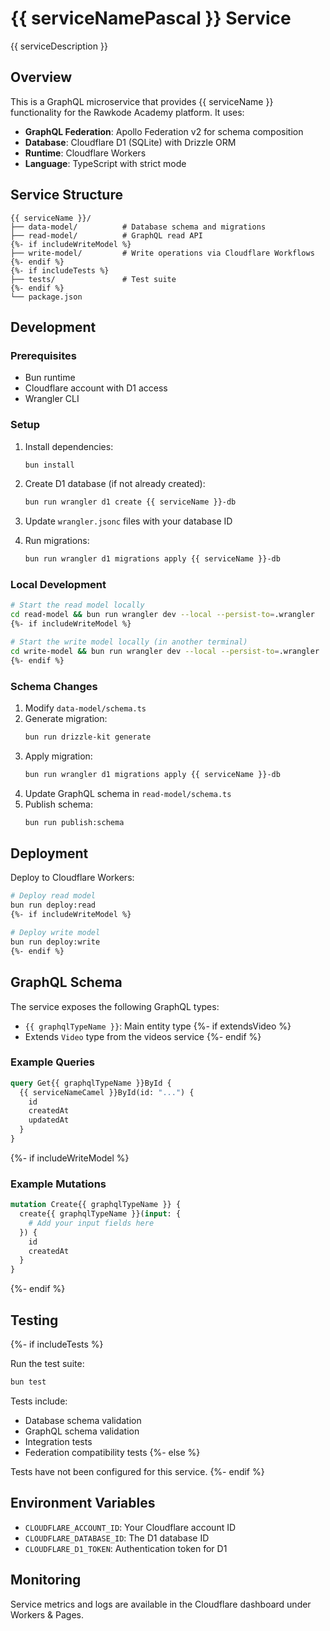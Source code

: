 # {{ serviceNamePascal }} Service

{{ serviceDescription }}

## Overview

This is a GraphQL microservice that provides {{ serviceName }} functionality for the Rawkode Academy platform. It uses:

- **GraphQL Federation**: Apollo Federation v2 for schema composition
- **Database**: Cloudflare D1 (SQLite) with Drizzle ORM
- **Runtime**: Cloudflare Workers
- **Language**: TypeScript with strict mode

## Service Structure

```
{{ serviceName }}/
├── data-model/          # Database schema and migrations
├── read-model/          # GraphQL read API
{%- if includeWriteModel %}
├── write-model/         # Write operations via Cloudflare Workflows
{%- endif %}
{%- if includeTests %}
├── tests/               # Test suite
{%- endif %}
└── package.json
```

## Development

### Prerequisites

- Bun runtime
- Cloudflare account with D1 access
- Wrangler CLI

### Setup

1. Install dependencies:
   ```bash
   bun install
   ```

2. Create D1 database (if not already created):
   ```bash
   bun run wrangler d1 create {{ serviceName }}-db
   ```

3. Update `wrangler.jsonc` files with your database ID

4. Run migrations:
   ```bash
   bun run wrangler d1 migrations apply {{ serviceName }}-db
   ```

### Local Development

```bash
# Start the read model locally
cd read-model && bun run wrangler dev --local --persist-to=.wrangler
{%- if includeWriteModel %}

# Start the write model locally (in another terminal)
cd write-model && bun run wrangler dev --local --persist-to=.wrangler
{%- endif %}
```

### Schema Changes

1. Modify `data-model/schema.ts`
2. Generate migration:
   ```bash
   bun run drizzle-kit generate
   ```
3. Apply migration:
   ```bash
   bun run wrangler d1 migrations apply {{ serviceName }}-db
   ```
4. Update GraphQL schema in `read-model/schema.ts`
5. Publish schema:
   ```bash
   bun run publish:schema
   ```

## Deployment

Deploy to Cloudflare Workers:

```bash
# Deploy read model
bun run deploy:read
{%- if includeWriteModel %}

# Deploy write model
bun run deploy:write
{%- endif %}
```

## GraphQL Schema

The service exposes the following GraphQL types:

- `{{ graphqlTypeName }}`: Main entity type
{%- if extendsVideo %}
- Extends `Video` type from the videos service
{%- endif %}

### Example Queries

```graphql
query Get{{ graphqlTypeName }}ById {
  {{ serviceNameCamel }}ById(id: "...") {
    id
    createdAt
    updatedAt
  }
}
```
{%- if includeWriteModel %}

### Example Mutations

```graphql
mutation Create{{ graphqlTypeName }} {
  create{{ graphqlTypeName }}(input: {
    # Add your input fields here
  }) {
    id
    createdAt
  }
}
```
{%- endif %}

## Testing
{%- if includeTests %}

Run the test suite:

```bash
bun test
```

Tests include:
- Database schema validation
- GraphQL schema validation
- Integration tests
- Federation compatibility tests
{%- else %}

Tests have not been configured for this service.
{%- endif %}

## Environment Variables

- `CLOUDFLARE_ACCOUNT_ID`: Your Cloudflare account ID
- `CLOUDFLARE_DATABASE_ID`: The D1 database ID
- `CLOUDFLARE_D1_TOKEN`: Authentication token for D1

## Monitoring

Service metrics and logs are available in the Cloudflare dashboard under Workers & Pages.